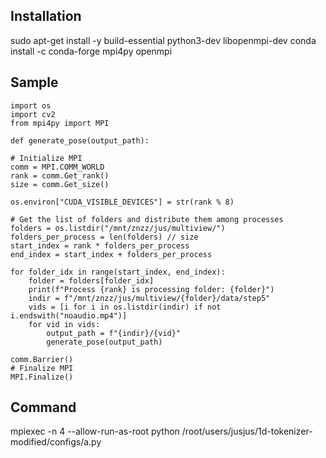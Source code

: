 
## Installation
sudo apt-get install -y build-essential python3-dev libopenmpi-dev
conda install -c conda-forge mpi4py openmpi


## Sample
```
import os
import cv2
from mpi4py import MPI

def generate_pose(output_path):
  
# Initialize MPI
comm = MPI.COMM_WORLD
rank = comm.Get_rank()
size = comm.Get_size()

os.environ["CUDA_VISIBLE_DEVICES"] = str(rank % 8)

# Get the list of folders and distribute them among processes
folders = os.listdir("/mnt/znzz/jus/multiview/")
folders_per_process = len(folders) // size
start_index = rank * folders_per_process
end_index = start_index + folders_per_process

for folder_idx in range(start_index, end_index):
    folder = folders[folder_idx]
    print(f"Process {rank} is processing folder: {folder}")
    indir = f"/mnt/znzz/jus/multiview/{folder}/data/step5"
    vids = [i for i in os.listdir(indir) if not i.endswith("noaudio.mp4")]
    for vid in vids:
        output_path = f"{indir}/{vid}"
        generate_pose(output_path)
        
comm.Barrier()
# Finalize MPI
MPI.Finalize()
```

## Command 
mpiexec -n 4 --allow-run-as-root python /root/users/jusjus/1d-tokenizer-modified/configs/a.py
